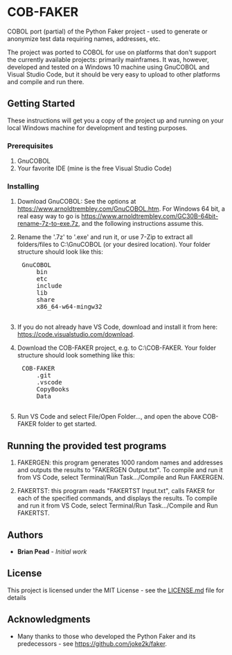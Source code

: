 # COB-FAKER

COBOL port (partial) of the Python Faker project - used to generate or anonymize test data requiring names, addresses, etc.

The project was ported to COBOL for use on platforms that don't support the currently available projects: primarily mainframes.  It was, however, developed and tested on a Windows 10 machine using GnuCOBOL and Visual Studio Code, but it should be very easy to upload to other platforms and compile and run there.

## Getting Started

These instructions will get you a copy of the project up and running on your local Windows machine for development and testing purposes.

### Prerequisites

1. GnuCOBOL
2. Your favorite IDE (mine is the free Visual Studio Code)

### Installing

1. Download GnuCOBOL:
    See the options at https://www.arnoldtrembley.com/GnuCOBOL.htm.
    For Windows 64 bit, a real easy way to go is https://www.arnoldtrembley.com/GC30B-64bit-rename-7z-to-exe.7z, and the following instructions assume this.

2. Rename the '.7z' to '.exe' and run it, or use 7-Zip to extract all folders/files to C:\GnuCOBOL (or your desired location).  Your folder structure should look like this:

<pre>
    GnuCOBOL  
        bin  
        etc  
        include  
        lib  
        share  
        x86_64-w64-mingw32  
        <other files>  
</pre>

3. If you do not already have VS Code, download and install it from here: https://code.visualstudio.com/download.

4. Download the COB-FAKER project, e.g. to C:\COB-FAKER.  Your folder structure should look something like this:

<pre>
    COB-FAKER  
        .git  
        .vscode  
        CopyBooks  
        Data  
        <other files>  
</pre>

5. Run VS Code and select File/Open Folder..., and open the above COB-FAKER folder to get started.

## Running the provided test programs

1. FAKERGEN: this program generates 1000 random names and addresses and outputs the results to "FAKERGEN Output.txt".  To compile and run it from VS Code, select Terminal/Run Task.../Compile and Run FAKERGEN.

2. FAKERTST: this program reads "FAKERTST Input.txt", calls FAKER for each of the specified commands, and displays the results.  To compile and run it from VS Code, select Terminal/Run Task.../Compile and Run FAKERTST.

## Authors

* **Brian Pead** - *Initial work*

## License

This project is licensed under the MIT License - see the [LICENSE.md](LICENSE.md) file for details

## Acknowledgments

* Many thanks to those who developed the Python Faker and its predecessors - see https://github.com/joke2k/faker.

